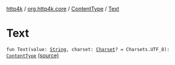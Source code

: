 [http4k](../../index.md) / [org.http4k.core](../index.md) / [ContentType](index.md) / [Text](./-text.md)

# Text

`fun Text(value: `[`String`](https://kotlinlang.org/api/latest/jvm/stdlib/kotlin/-string/index.html)`, charset: `[`Charset`](http://docs.oracle.com/javase/6/docs/api/java/nio/charset/Charset.html)`? = Charsets.UTF_8): `[`ContentType`](index.md) [(source)](https://github.com/http4k/http4k/blob/master/http4k-core/src/main/kotlin/org/http4k/core/ContentType.kt#L13)